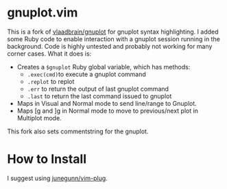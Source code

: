 gnuplot.vim
===========

This is a fork of [vlaadbrain/gnuplot](https://github.com/vlaadbrain/gnuplot.vim)
for gnuplot syntax highlighting. I added some Ruby code to enable interaction
with a gnuplot session running in the background. Code is highly untested and
probably not working for many corner cases. What it does is:

- Creates a `$gnuplot` Ruby global variable, which has methods:
  * `.exec(cmd)`to execute a gnuplot command
  * `.replot` to replot
  * `.err` to return the output of last gnuplot command
  * `.last` to return the last command issued to gnuplot
- Maps <Space> in Visual and Normal mode to send line/range to Gnuplot.
- Maps [g and ]g in Normal mode to move to previous/next plot in Multiplot mode.

This fork also sets commentstring for the gnuplot.

How to Install
==============

I suggest using [junegunn/vim-plug](https://github.com/junegunn/vim-plug).
